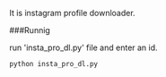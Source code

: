 It is instagram profile downloader.


###Runnig

run 'insta_pro_dl.py' file and enter an id.

``python insta_pro_dl.py``
